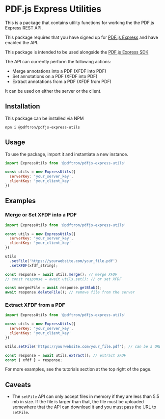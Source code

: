 # PDF.js Express Utilities

This is a package that contains utility functions for working the the PDF.js Express REST API.

This package requires that you have signed up for [PDF.js Express](https://pdfjs.express) and have enabled the API.

This package is intended to be used alongside the [PDF.js Express SDK](https://pdfjs.express/documentation)

The API can currently perform the following actions:

- Merge annotations into a PDF (XFDF into PDF)
- Set annotations on a PDF (XFDF into PDF)
- Extract annotations from a PDF (XFDF from PDF)

It can be used on either the server or the client.

## Installation
This package can be installed via NPM

```
npm i @pdftron/pdfjs-express-utils
```

## Usage
To use the package, import it and instantiate a new instance.

```js
import ExpressUtils from '@pdftron/pdfjs-express-utils'

const utils = new ExpressUtils({
  serverKey: 'your_server_key',
  clientKey: 'your_client_key'
})
```

## Examples

### Merge or Set XFDF into a PDF

```js
import ExpressUtils from '@pdftron/pdfjs-express-utils'

const utils = new ExpressUtils({
  serverKey: 'your_server_key',
  clientKey: 'your_client_key'
})

utils
  .setFile('https://yourwebsite.com/your_file.pdf')
  .setXFDF(xfdf_string);

const response = await utils.merge(); // merge XFDF
// const response = await utils.set(); // or set XFDF

const mergedFile = await response.getBlob();
await response.deleteFile(); // remove file from the server
```

### Extract XFDF from a PDF

```js
import ExpressUtils from '@pdftron/pdfjs-express-utils'

const utils = new ExpressUtils({
  serverKey: 'your_server_key',
  clientKey: 'your_client_key'
})

utils.setFile('https://yourwebsite.com/your_file.pdf'); // can be a URL (server or client)

const response = await utils.extract(); // extract XFDF
const { xfdf } = response;
```

For more examples, see the tutorials section at the top right of the page.

## Caveats

- The `setFile` API can only accept files in memory if they are less than 5.5 mb in size. If the file is larger than that, the file must be uploaded somewhere that the API can download it and you must pass the URL to `setFile`.